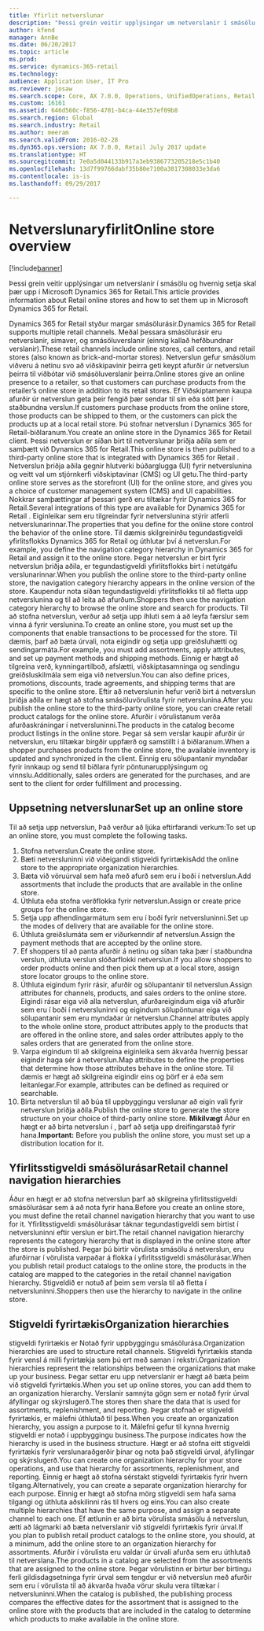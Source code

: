 ```yaml
---
title: Yfirlit netverslunar
description: "Þessi grein veitir upplýsingar um netverslanir í smásölu og hvernig setja skal þær upp í Microsoft Dynamics 365 for Retail."
author: kfend
manager: AnnBe
ms.date: 06/20/2017
ms.topic: article
ms.prod: 
ms.service: dynamics-365-retail
ms.technology: 
audience: Application User, IT Pro
ms.reviewer: josaw
ms.search.scope: Core, AX 7.0.0, Operations, UnifiedOperations, Retail
ms.custom: 16161
ms.assetid: 646d560c-f856-4701-b4ca-44e357ef09b8
ms.search.region: Global
ms.search.industry: Retail
ms.author: meeram
ms.search.validFrom: 2016-02-28
ms.dyn365.ops.version: AX 7.0.0, Retail July 2017 update
ms.translationtype: HT
ms.sourcegitcommit: 7e0a5d044133b917a3eb9386773205218e5c1b40
ms.openlocfilehash: 13d7f99766dabf35b80e7100a3017308033e3da6
ms.contentlocale: is-is
ms.lasthandoff: 09/29/2017

---
```


# <a name="online-store-overview"></a><span data-ttu-id="ec396-103">Netverslunaryfirlit</span><span class="sxs-lookup"><span data-stu-id="ec396-103">Online store overview</span></span>

[!include[banner](includes/banner.md)]


<span data-ttu-id="ec396-104">Þessi grein veitir upplýsingar um netverslanir í smásölu og hvernig setja skal þær upp í Microsoft Dynamics 365 for Retail.</span><span class="sxs-lookup"><span data-stu-id="ec396-104">This article provides information about Retail online stores and how to set them up in Microsoft Dynamics 365 for Retail.</span></span>

<span data-ttu-id="ec396-105">Dynamics 365 for Retail styður margar smásölurásir.</span><span class="sxs-lookup"><span data-stu-id="ec396-105">Dynamics 365 for Retail supports multiple retail channels.</span></span> <span data-ttu-id="ec396-106">Meðal þessara smásölurásir eru netverslanir, símaver, og smásöluverslanir (einnig kallað hefðbundnar verslanir).</span><span class="sxs-lookup"><span data-stu-id="ec396-106">These retail channels include online stores, call centers, and retail stores (also known as brick-and-mortar stores).</span></span> <span data-ttu-id="ec396-107">Netverslun gefur smásölum viðveru á netinu svo að viðskipavinir þeirra geti keypt afurðir úr netverslun þeirra til viðbótar við smásöluverslanir þeirra.</span><span class="sxs-lookup"><span data-stu-id="ec396-107">Online stores give an online presence to a retailer, so that customers can purchase products from the retailer’s online store in addition to its retail stores.</span></span> <span data-ttu-id="ec396-108">Ef Viðskiptamenn kaupa afurðir úr netverslun geta þeir fengið þær sendar til sín eða sótt þær í staðbundna verslun.</span><span class="sxs-lookup"><span data-stu-id="ec396-108">If customers purchase products from the online store, those products can be shipped to them, or the customers can pick the products up at a local retail store.</span></span> <span data-ttu-id="ec396-109">Þú stofnar netverslun í Dynamics 365 for Retail-biðlaranum.</span><span class="sxs-lookup"><span data-stu-id="ec396-109">You create an online store in the Dynamics 365 for Retail client.</span></span> <span data-ttu-id="ec396-110">Þessi netverslun er síðan birt til netverslunar þriðja aðila sem er samþætt við Dynamics 365 for Retail.</span><span class="sxs-lookup"><span data-stu-id="ec396-110">This online store is then published to a third-party online store that is integrated with Dynamics 365 for Retail .</span></span> <span data-ttu-id="ec396-111">Netverslun þriðja aðila gegnir hlutverki búðarglugga (UI) fyrir netverslunina og veitt val um stjórnkerfi viðskiptavinar (CMS) og UI getu.</span><span class="sxs-lookup"><span data-stu-id="ec396-111">The third-party online store serves as the storefront (UI) for the online store, and gives you a choice of customer management system (CMS) and UI capabilities.</span></span> <span data-ttu-id="ec396-112">Nokkrar samþættingar af þessari gerð eru tiltækar fyrir Dynamics 365 for Retail.</span><span class="sxs-lookup"><span data-stu-id="ec396-112">Several integrations of this type are available for Dynamics 365 for Retail .</span></span> <span data-ttu-id="ec396-113">Eiginleikar sem eru tilgreindar fyrir netverslunina stýrir atferli netverslunarinnar.</span><span class="sxs-lookup"><span data-stu-id="ec396-113">The properties that you define for the online store control the behavior of the online store.</span></span> <span data-ttu-id="ec396-114">Til dæmis skilgreinirðu tegundastigveldi yfirlitsflokks Dynamics 365 for Retail og úthlutar því á netverslun.</span><span class="sxs-lookup"><span data-stu-id="ec396-114">For example, you define the navigation category hierarchy in Dynamics 365 for Retail and assign it to the online store.</span></span> <span data-ttu-id="ec396-115">Þegar netverslun er birt fyrir netverslun þriðja aðila, er tegundastigveldi yfirlitsflokks birt í netútgáfu verslunarinnar.</span><span class="sxs-lookup"><span data-stu-id="ec396-115">When you publish the online store to the third-party online store, the navigation category hierarchy appears in the online version of the store.</span></span> <span data-ttu-id="ec396-116">Kaupendur nota síðan tegundastigveldi yfirlitsflokks til að fletta upp netverslunina og til að leita að afurðum.</span><span class="sxs-lookup"><span data-stu-id="ec396-116">Shoppers then use the navigation category hierarchy to browse the online store and search for products.</span></span> <span data-ttu-id="ec396-117">Til að stofna netverslun, verður að setja upp íhluti sem á að leyfa færslur sem vinna á fyrir verslunina.</span><span class="sxs-lookup"><span data-stu-id="ec396-117">To create an online store, you must set up the components that enable transactions to be processed for the store.</span></span> <span data-ttu-id="ec396-118">Til dæmis, þarf að bæta úrvali, nota eigindir og setja upp greiðsluhætti og sendingarmáta.</span><span class="sxs-lookup"><span data-stu-id="ec396-118">For example, you must add assortments, apply attributes, and set up payment methods and shipping methods.</span></span> <span data-ttu-id="ec396-119">Einnig er hægt að tilgreina verð, kynningartilboð, afslætti, viðskiptasamninga og sendingu greiðsluskilmála sem eiga við netverslun.</span><span class="sxs-lookup"><span data-stu-id="ec396-119">You can also define prices, promotions, discounts, trade agreements, and shipping terms that are specific to the online store.</span></span> <span data-ttu-id="ec396-120">Eftir að netverslunin hefur verið birt á netverslun þriðja aðila er hægt að stofna smásöluvörulista fyrir netverslunina.</span><span class="sxs-lookup"><span data-stu-id="ec396-120">After you publish the online store to the third-party online store, you can create retail product catalogs for the online store.</span></span> <span data-ttu-id="ec396-121">Afurðir í vörulistanum verða afurðaskráningar í netversluninni.</span><span class="sxs-lookup"><span data-stu-id="ec396-121">The products in the catalog become product listings in the online store.</span></span> <span data-ttu-id="ec396-122">Þegar sá sem verslar kaupir afurðir úr netverslun, eru tiltækar birgðir uppfærð og samstillt í á biðlaranum.</span><span class="sxs-lookup"><span data-stu-id="ec396-122">When a shopper purchases products from the online store, the available inventory is updated and synchronized in the client.</span></span> <span data-ttu-id="ec396-123">Einnig eru sölupantanir myndaðar fyrir innkaup og send til biðlara fyrir pöntunarupplýsingum og vinnslu.</span><span class="sxs-lookup"><span data-stu-id="ec396-123">Additionally, sales orders are generated for the purchases, and are sent to the client for order fulfillment and processing.</span></span>

## <a name="set-up-an-online-store"></a><span data-ttu-id="ec396-124">Uppsetning netverslunar</span><span class="sxs-lookup"><span data-stu-id="ec396-124">Set up an online store</span></span>
<span data-ttu-id="ec396-125">Til að setja upp netverslun, Það verður að ljúka eftirfarandi verkum:</span><span class="sxs-lookup"><span data-stu-id="ec396-125">To set up an online store, you must complete the following tasks.</span></span>

1.  <span data-ttu-id="ec396-126">Stofna netverslun.</span><span class="sxs-lookup"><span data-stu-id="ec396-126">Create the online store.</span></span>
2.  <span data-ttu-id="ec396-127">Bæti netversluninni við viðeigandi stigveldi fyrirtækis</span><span class="sxs-lookup"><span data-stu-id="ec396-127">Add the online store to the appropriate organization hierarchies.</span></span>
3.  <span data-ttu-id="ec396-128">Bæta við vöruúrval sem hafa með afurð sem eru í boði í netverslun.</span><span class="sxs-lookup"><span data-stu-id="ec396-128">Add assortments that include the products that are available in the online store.</span></span>
4.  <span data-ttu-id="ec396-129">Úthluta eða stofna verðflokka fyrir netverslun.</span><span class="sxs-lookup"><span data-stu-id="ec396-129">Assign or create price groups for the online store.</span></span>
5.  <span data-ttu-id="ec396-130">Setja upp afhendingarmátum sem eru í boði fyrir netversluninni.</span><span class="sxs-lookup"><span data-stu-id="ec396-130">Set up the modes of delivery that are available for the online store.</span></span>
6.  <span data-ttu-id="ec396-131">Úthluta greiðslumáta sem er viðurkenndir af netverslun.</span><span class="sxs-lookup"><span data-stu-id="ec396-131">Assign the payment methods that are accepted by the online store.</span></span>
7.  <span data-ttu-id="ec396-132">Ef shoppers til að panta afurðir á netinu og síðan taka þær í staðbundna verslun, úthluta verslun slóðarflokki netverslun.</span><span class="sxs-lookup"><span data-stu-id="ec396-132">If you allow shoppers to order products online and then pick them up at a local store, assign store locator groups to the online store.</span></span>
8.  <span data-ttu-id="ec396-133">Úthluta eigindum fyrir rásir, afurðir og sölupantanir til netverslun.</span><span class="sxs-lookup"><span data-stu-id="ec396-133">Assign attributes for channels, products, and sales orders to the online store.</span></span> <span data-ttu-id="ec396-134">Eigindi rásar eiga við alla netverslun, afurðareigindum eiga við afurðir sem eru í boði í netversluninni og eigindum sölupöntunar eiga við sölupantanir sem eru myndaðar úr netverslun.</span><span class="sxs-lookup"><span data-stu-id="ec396-134">Channel attributes apply to the whole online store, product attributes apply to the products that are offered in the online store, and sales order attributes apply to the sales orders that are generated from the online store.</span></span>
9.  <span data-ttu-id="ec396-135">Varpa eigindum til að skilgreina eiginleika sem ákvarða hvernig þessar eigindir haga sér á netverslun.</span><span class="sxs-lookup"><span data-stu-id="ec396-135">Map attributes to define the properties that determine how those attributes behave in the online store.</span></span> <span data-ttu-id="ec396-136">Til dæmis er hægt að skilgreina eigindir eins og þörf er á eða sem leitanlegar.</span><span class="sxs-lookup"><span data-stu-id="ec396-136">For example, attributes can be defined as required or searchable.</span></span>
10. <span data-ttu-id="ec396-137">Birta netverslun til að búa til uppbyggingu verslunar að eigin vali fyrir netverslun þriðja aðila.</span><span class="sxs-lookup"><span data-stu-id="ec396-137">Publish the online store to generate the store structure on your choice of third-party online store.</span></span> <span data-ttu-id="ec396-138">**Mikilvægt** Áður en hægt er að birta netverslun í , þarf að setja upp dreifingarstað fyrir hana.</span><span class="sxs-lookup"><span data-stu-id="ec396-138">**Important:** Before you publish the online store, you must set up a distribution location for it.</span></span>

## <a name="retail-channel-navigation-hierarchies"></a><span data-ttu-id="ec396-139">Yfirlitsstigveldi smásölurásar</span><span class="sxs-lookup"><span data-stu-id="ec396-139">Retail channel navigation hierarchies</span></span>
<span data-ttu-id="ec396-140">Áður en hægt er að stofna netverslun þarf að skilgreina yfirlitsstigveldi smásölurásar sem á að nota fyrir hana.</span><span class="sxs-lookup"><span data-stu-id="ec396-140">Before you create an online store, you must define the retail channel navigation hierarchy that you want to use for it.</span></span> <span data-ttu-id="ec396-141">Yfirlitsstigveldi smásölurásar táknar tegundastigveldi sem birtist í netversluninni eftir verslun er birt.</span><span class="sxs-lookup"><span data-stu-id="ec396-141">The retail channel navigation hierarchy represents the category hierarchy that is displayed in the online store after the store is published.</span></span> <span data-ttu-id="ec396-142">Þegar þú birtir vörulista smásölu á netverslun, eru afurðirnar í vörulista varpaðar á flokka í yfirlitsstigveldi smásölurásar.</span><span class="sxs-lookup"><span data-stu-id="ec396-142">When you publish retail product catalogs to the online store, the products in the catalog are mapped to the categories in the retail channel navigation hierarchy.</span></span> <span data-ttu-id="ec396-143">Stigveldið er notuð af þeim sem versla til að fletta í netversluninni.</span><span class="sxs-lookup"><span data-stu-id="ec396-143">Shoppers then use the hierarchy to navigate in the online store.</span></span>

## <a name="organization-hierarchies"></a><span data-ttu-id="ec396-144">Stigveldi fyrirtækis</span><span class="sxs-lookup"><span data-stu-id="ec396-144">Organization hierarchies</span></span>
<span data-ttu-id="ec396-145">stigveldi fyrirtækis er Notað fyrir uppbyggingu smásölurása.</span><span class="sxs-lookup"><span data-stu-id="ec396-145">Organization hierarchies are used to structure retail channels.</span></span> <span data-ttu-id="ec396-146">Stigveldi fyrirtækis standa fyrir vensl á milli fyrirtækja sem þú ert með saman í rekstri.</span><span class="sxs-lookup"><span data-stu-id="ec396-146">Organization hierarchies represent the relationships between the organizations that make up your business.</span></span> <span data-ttu-id="ec396-147">Þegar settar eru upp netverslanir er hægt að bæta þeim við stigveldi fyrirtækis.</span><span class="sxs-lookup"><span data-stu-id="ec396-147">When you set up online stores, you can add them to an organization hierarchy.</span></span> <span data-ttu-id="ec396-148">Verslanir samnýta gögn sem er notað fyrir úrval áfyllingar og skýrslugerð.</span><span class="sxs-lookup"><span data-stu-id="ec396-148">The stores then share the data that is used for assortments, replenishment, and reporting.</span></span> <span data-ttu-id="ec396-149">Þegar stofnað er stigveldi fyrirtækis, er málefni úthlutað til þess.</span><span class="sxs-lookup"><span data-stu-id="ec396-149">When you create an organization hierarchy, you assign a purpose to it.</span></span> <span data-ttu-id="ec396-150">Málefni gefur til kynna hvernig stigveldi er notað í uppbyggingu business.</span><span class="sxs-lookup"><span data-stu-id="ec396-150">The purpose indicates how the hierarchy is used in the business structure.</span></span> <span data-ttu-id="ec396-151">Hægt er að stofna eitt stigveldi fyrirtækis fyrir verslunaraðgerðir þínar og nota það stigveldi úrval, áfyllingar og skýrslugerð.</span><span class="sxs-lookup"><span data-stu-id="ec396-151">You can create one organization hierarchy for your store operations, and use that hierarchy for assortments, replenishment, and reporting.</span></span> <span data-ttu-id="ec396-152">Einnig er hægt að stofna sérstakt stigveldi fyrirtækis fyrir hvern tilgang.</span><span class="sxs-lookup"><span data-stu-id="ec396-152">Alternatively, you can create a separate organization hierarchy for each purpose.</span></span> <span data-ttu-id="ec396-153">Einnig er hægt að stofna mörg stigveldi sem hafa sama tilgangi og úthluta aðskilinni rás til hvers og eins.</span><span class="sxs-lookup"><span data-stu-id="ec396-153">You can also create multiple hierarchies that have the same purpose, and assign a separate channel to each one.</span></span> <span data-ttu-id="ec396-154">Ef ætlunin er að birta vörulista smásölu á netverslun, ætti að lágmarki að bæta netverslanir við stigveldi fyrirtækis fyrir úrval.</span><span class="sxs-lookup"><span data-stu-id="ec396-154">If you plan to publish retail product catalogs to the online store, you should, at a minimum, add the online store to an organization hierarchy for assortments.</span></span> <span data-ttu-id="ec396-155">Afurðir í vörulista eru valdar úr úrvali afurða sem eru úthlutað til netverslana.</span><span class="sxs-lookup"><span data-stu-id="ec396-155">The products in a catalog are selected from the assortments that are assigned to the online store.</span></span> <span data-ttu-id="ec396-156">Þegar vörulistinn er birtur ber birtingu ferli gildisdagsetninga fyrir úrval sem tengdur er við netverslun með afurðir sem eru í vörulista til að ákvarða hvaða vörur skulu vera tiltækar í netversluninni.</span><span class="sxs-lookup"><span data-stu-id="ec396-156">When the catalog is published, the publishing process compares the effective dates for the assortment that is assigned to the online store with the products that are included in the catalog to determine which products to make available in the online store.</span></span>




